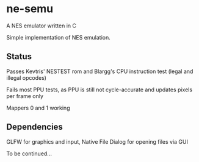 # ne-semu
A NES emulator written in C

Simple implementation of NES emulation. 

## Status

Passes Kevtris' NESTEST rom and Blargg's CPU instruction test (legal and illegal opcodes)

Fails most PPU tests, as PPU is still not cycle-accurate and updates pixels per frame only

Mappers 0 and 1 working

## Dependencies

GLFW for graphics and input, Native File Dialog for opening files via GUI

To be continued...
